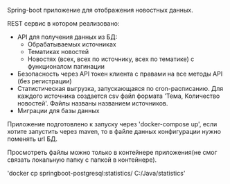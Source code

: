 Spring-boot приложение для отображения новостных данных.

REST сервис в котором реализовано:
+ API для получения данных из БД:
  + Обрабатываемых источниках
  + Тематиках новостей 
  + Новостях (всех, всех по источнику, всех по тематике) с функционалом пагинации
+ Безопасность через API токен клиента с правами на все методы API (без регистрации)
+ Статистическая выгрузка, запускающаяся по cron-расписанию. Для каждого источника создается csv файл формата 'Тема, Количество новостей'. Файлы названы названием источников.
+ Миграции для базы данных


Приложение подготовлено к запуску через 'docker-compose up', если хотите запустить через maven, то в файле данных конфигурации нужно поменять url БД.

Просмотреть файлы можно только в контейнере приложения(не смог связать локальную папку с папкой в контейнере). 

'docker cp springboot-postgresql:statistics/ C:/Java/statistics'
